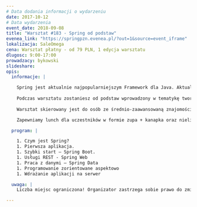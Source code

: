 ```yaml
---
# Data dodania informacji o wydarzeniu
date: 2017-10-12
# Data wydarzenia
event_date: 2018-09-08
title: "Warsztat #183 - Spring od podstaw"
evenea_link: "https://springpzn.evenea.pl/?out=1&source=event_iframe"
lokalizacja: SaleOmega
cena: Warsztat płatny - od 79 PLN, 1 edycja warsztatu
dlugosc: 9:00-17:00
prowadzacy: bykowski
slideshare:
opis:
  informacje: |

    Spring jest aktualnie najpopularniejszym Framework dla Java. Aktualnie większość ofert pracy na stanowisko Java Developer wymaga znajomości Spring Framework. Jego popularność nie jest przypadkowa i nie stanowi wymysłu pracodawców. Spring dzięki swojej prostocie a jednocześnie elastyczności zyskał spore zainteresowanie. Jego możliwości sprawiły, że rozwiązanie te zostało zaadaptowane zarówno przez duże korporacje jak i początkujące startupy.
    
    Podczas warsztatu zostaniesz od podstaw wprowadzony w tematykę tworzenia aplikacji internetowych z wykorzystaniem Spring Framework. Zbudujesz swoją pierwszą aplikacje wykorzystującą REST, bazy danych a następnie uruchomisz ją na serwerze by uczynić ją widzialną w internecie.
    
    Warsztat skierowany jest do osób ze średnio-zaawansowaną znajomością języka Java i podstawami Gita. Podczas warsztatu uczestnicy pracują na własnych komputerach. 

    Zapewniamy lunch dla uczestników w formie zupa + kanapka oraz nielimitowany serwis kawowy. Istnieje możliwość zamówienia lunchu w wersji mięsnej lub wegeteriańskiej.

  program: |

    1. Czym jest Spring?
    1. Pierwsza aplikacja.
    1. Szybki start – Spring Boot.
    1. Usługi REST - Spring Web
    1. Praca z danymi – Spring Data
    1. Programowanie zorientowane aspektowo
    1. Wdrażanie aplikacji na serwer

  uwaga: |
    Liczba miejsc ograniczona! Organizator zastrzega sobie prawo do zmiany lokalizacji wydarzenia oraz jego odwołania w przypadku niezgłoszenia się minimalnej liczby uczestników.

---
```

